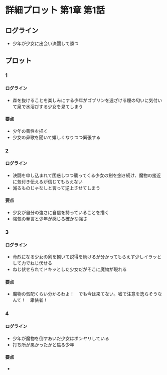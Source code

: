 # 詳細プロット 第1章 第1話
## ログライン
- 少年が少女に出会い決闘して勝つ

## プロット
### 1
#### ログライン
- 森を抜けることを楽しみにする少年がゴブリンを遠ざける煙の匂いに気付いて泉で水浴びする少女を見てしまう

#### 要点
- 少年の善性を描く
- 少女の鼻歌を聞いて嬉しくなりつつ緊張する

### 2
#### ログライン
- 決闘を申し込まれて困惑しつつ襲ってくる少女の剣を捌き続け、魔物の接近に気付き伝えるが信じてもらえない
- 減るものじゃなしと言って逆上させてしまう

#### 要点
- 少女が自分の強さに自信を持っていることを描く
- 強気の発言と少年が感じる確かな強さ

### 3
#### ログライン
- 苛烈になる少女の剣を捌いて説得を続けるが分かってもらえず少しイラッとして力でねじ伏せる
- ねじ伏せられてドキッとした少女だがそこに魔物が現れる

#### 要点
- 魔物の気配くらい分かるわよ！　でも今は来てない。嘘で注意を逸らそうなんて！　卑怯者！

### 4
#### ログライン
- 少年が魔物を倒すあいだ少女はボンヤリしている
- 打ち所が悪かったかと焦る少年

#### 要点
- 
